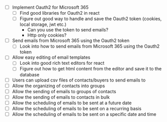 - [ ] Implement Oauth2 for Microsoft 365
  - [ ] Find good libraries for Oauth2 in react
  - [ ] Figure out good way to handle and save the Oauth2 token (cookies, local storage, jwt etc.)
    - Can you use the token to send emails?
    - Http only cookies?
- [ ] Send emails from Microsoft 365 using the Oauth2 token
  - [ ] Look into how to send emails from Microsoft 365 using the Oauth2 token
- [ ] Allow easy editing of email templates
  - [ ] Look into good rich text editors for react
  - [ ] Figure out how to get html content from the editor and save it to the database
- [ ] Users can upload csv files of contacts/buyers to send emails to
- [ ] Allow the organizing of contacts into groups
- [ ] Allow the sending of emails to groups of contacts
- [ ] Allow the sending of emails to contacts in bulk
- [ ] Allow the scheduling of emails to be sent at a future date
- [ ] Allow the scheduling of emails to be sent on a recurring basis
- [ ] Allow the scheduling of emails to be sent on a specific date and time
